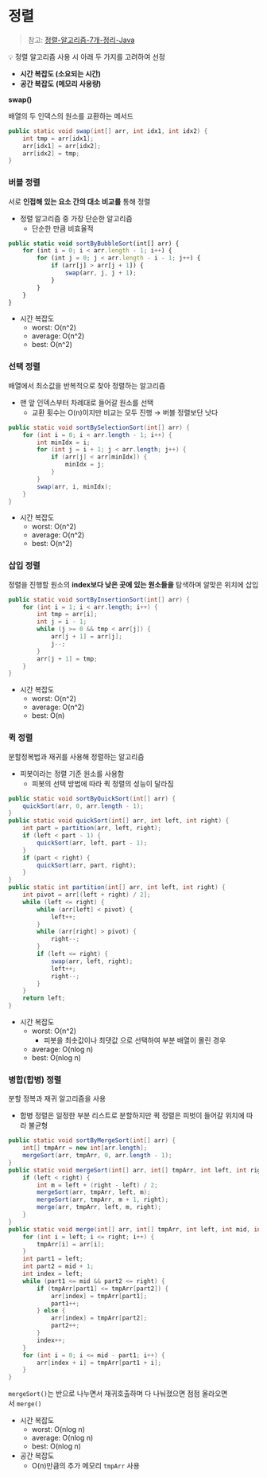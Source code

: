 # 정렬

> 참고: [정렬-알고리즘-7개-정리-Java](https://velog.io/@pppp0722/%EC%A0%95%EB%A0%AC-%EC%95%8C%EA%B3%A0%EB%A6%AC%EC%A6%98-7%EA%B0%9C-%EC%A0%95%EB%A6%AC-Java)

<aside>
💡 정렬 알고리즘 사용 시 아래 두 가지를 고려하여 선정

+ **시간 복잡도 (소요되는 시간)**
+ **공간 복잡도** **(메모리 사용량)**

</aside>

**swap()**

배열의 두 인덱스의 원소를 교환하는 메서드

```java
public static void swap(int[] arr, int idx1, int idx2) {
	int tmp = arr[idx1];
    arr[idx1] = arr[idx2];
    arr[idx2] = tmp;
}
```

### 버블 정렬

서로 **인접해 있는 요소 간의 대소 비교를** 통해 정렬

- 정렬 알고리즘 중 가장 단순한 알고리즘
    - 단순한 만큼 비효율적

```jsx
public static void sortByBubbleSort(int[] arr) {
    for (int i = 0; i < arr.length - 1; i++) {
        for (int j = 0; j < arr.length - i - 1; j++) {
            if (arr[j] > arr[j + 1]) {
                swap(arr, j, j + 1);
            }
        }
    }
}
```

- 시간 복잡도
    - worst: O(n^2)
    - average: O(n^2)
    - best: O(n^2)

### 선택 정렬

배열에서 최소값을 반복적으로 찾아 정렬하는 알고리즘

- 맨 앞 인덱스부터 차례대로 들어갈 원소를 선택
    - 교환 횟수는 O(n)이지만 비교는 모두 진행 → 버블 정렬보단 낫다

```java
public static void sortBySelectionSort(int[] arr) {
    for (int i = 0; i < arr.length - 1; i++) {
        int minIdx = i;
        for (int j = i + 1; j < arr.length; j++) { 
            if (arr[j] < arr[minIdx]) {
                minIdx = j;
            }
        }
        swap(arr, i, minIdx);
    }
}
```

- 시간 복잡도
    - worst: O(n^2)
    - average: O(n^2)
    - best: O(n^2)

### 삽입 정렬

정렬을 진행할 원소의 **index보다 낮은 곳에 있는 원소들을** 탐색하며 알맞은 위치에 삽입

```java
public static void sortByInsertionSort(int[] arr) {
    for (int i = 1; i < arr.length; i++) {
        int tmp = arr[i];
        int j = i - 1;
        while (j >= 0 && tmp < arr[j]) {
            arr[j + 1] = arr[j];
            j--;
        }
        arr[j + 1] = tmp;
    }
}
```

- 시간 복잡도
    - worst: O(n^2)
    - average: O(n^2)
    - best: O(n)

### 퀵 정렬

분할정복법과 재귀를 사용해 정렬하는 알고리즘

- 피봇이라는 정렬 기준 원소를 사용함
    - 피봇의 선택 방법에 따라 퀵 정렬의 성능이 달라짐

```java
public static void sortByQuickSort(int[] arr) {
    quickSort(arr, 0, arr.length - 1);
}
public static void quickSort(int[] arr, int left, int right) {
    int part = partition(arr, left, right);
    if (left < part - 1) {
        quickSort(arr, left, part - 1);
    }
    if (part < right) {
        quickSort(arr, part, right);
    }
}
public static int partition(int[] arr, int left, int right) {
    int pivot = arr[(left + right) / 2];
    while (left <= right) {
        while (arr[left] < pivot) {
            left++;
        }
        while (arr[right] > pivot) {
            right--;
        }
        if (left <= right) {
            swap(arr, left, right);
            left++;
            right--;
        }
    }
    return left;
}
```

- 시간 복잡도
    - worst: O(n^2)
        - 피봇을 최솟값이나 최댓값 으로 선택하여 부분 배열이 몰린 경우
    - average: O(nlog n)
    - best: O(nlog n)

### 병합(합병) 정렬

분할 정복과 재귀 알고리즘을 사용

- 합병 정렬은 일정한 부분 리스트로 분할하지만 퀵 정렬은 피벗이 들어갈 위치에 따라 불균형

```java
public static void sortByMergeSort(int[] arr) {
    int[] tmpArr = new int[arr.length];
    mergeSort(arr, tmpArr, 0, arr.length - 1);
}
public static void mergeSort(int[] arr, int[] tmpArr, int left, int right) {
    if (left < right) {
        int m = left + (right - left) / 2;
        mergeSort(arr, tmpArr, left, m);
        mergeSort(arr, tmpArr, m + 1, right);
        merge(arr, tmpArr, left, m, right);
    }
}
public static void merge(int[] arr, int[] tmpArr, int left, int mid, int right) {
    for (int i = left; i <= right; i++) {
        tmpArr[i] = arr[i];
    }
    int part1 = left;
    int part2 = mid + 1;
    int index = left;
    while (part1 <= mid && part2 <= right) {
        if (tmpArr[part1] <= tmpArr[part2]) {
            arr[index] = tmpArr[part1];
            part1++;
        } else {
            arr[index] = tmpArr[part2];
            part2++;
        }
        index++;
    }
    for (int i = 0; i <= mid - part1; i++) {
        arr[index + i] = tmpArr[part1 + i];
    }
}
```

`mergeSort()`는 반으로 나누면서 재귀호출하며 다 나눠졌으면 점점 올라오면서 `merge()`

- 시간 복잡도
    - worst: O(nlog n)
    - average: O(nlog n)
    - best: O(nlog n)
- 공간 복잡도
    - O(n)만큼의 추가 메모리 `tmpArr` 사용